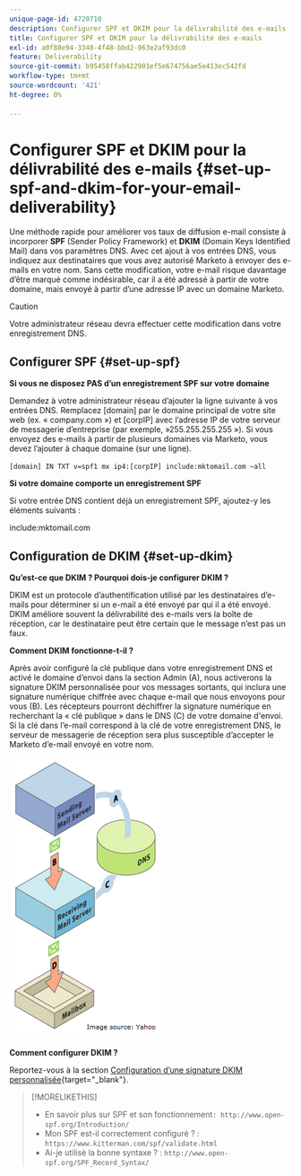 ```yaml
---
unique-page-id: 4720710
description: Configurer SPF et DKIM pour la délivrabilité des e-mails - Documents Marketo - Documentation du produit
title: Configurer SPF et DKIM pour la délivrabilité des e-mails
exl-id: a0f88e94-3348-4f48-bbd2-963e2af93dc0
feature: Deliverability
source-git-commit: b95458ffab422901ef5e674756ae5e413ec542fd
workflow-type: tm+mt
source-wordcount: '421'
ht-degree: 0%

---
```


# Configurer SPF et DKIM pour la délivrabilité des e-mails {#set-up-spf-and-dkim-for-your-email-deliverability}

Une méthode rapide pour améliorer vos taux de diffusion e-mail consiste à incorporer **SPF** (Sender Policy Framework) et **DKIM** (Domain Keys Identified Mail) dans vos paramètres DNS. Avec cet ajout à vos entrées DNS, vous indiquez aux destinataires que vous avez autorisé Marketo à envoyer des e-mails en votre nom. Sans cette modification, votre e-mail risque davantage d’être marqué comme indésirable, car il a été adressé à partir de votre domaine, mais envoyé à partir d’une adresse IP avec un domaine Marketo.

>[!CAUTION]
>
>Votre administrateur réseau devra effectuer cette modification dans votre enregistrement DNS.

## Configurer SPF {#set-up-spf}

**Si vous ne disposez PAS d’un enregistrement SPF sur votre domaine**

Demandez à votre administrateur réseau d’ajouter la ligne suivante à vos entrées DNS. Remplacez [domain] par le domaine principal de votre site web (ex. « company.com ») et [corpIP] avec l’adresse IP de votre serveur de messagerie d’entreprise (par exemple,  »255.255.255.255 »). Si vous envoyez des e-mails à partir de plusieurs domaines via Marketo, vous devez l’ajouter à chaque domaine (sur une ligne).

`[domain] IN TXT v=spf1 mx ip4:[corpIP] include:mktomail.com ~all`

**Si votre domaine comporte un enregistrement SPF**

Si votre entrée DNS contient déjà un enregistrement SPF, ajoutez-y les éléments suivants :

include:mktomail.com

## Configuration de DKIM {#set-up-dkim}

**Qu’est-ce que DKIM ? Pourquoi dois-je configurer DKIM ?**

DKIM est un protocole d’authentification utilisé par les destinataires d’e-mails pour déterminer si un e-mail a été envoyé par qui il a été envoyé. DKIM améliore souvent la délivrabilité des e-mails vers la boîte de réception, car le destinataire peut être certain que le message n’est pas un faux.

**Comment DKIM fonctionne-t-il ?**

Après avoir configuré la clé publique dans votre enregistrement DNS et activé le domaine d’envoi dans la section Admin (A), nous activerons la signature DKIM personnalisée pour vos messages sortants, qui inclura une signature numérique chiffrée avec chaque e-mail que nous envoyons pour vous (B). Les récepteurs pourront déchiffrer la signature numérique en recherchant la « clé publique » dans le DNS (C) de votre domaine d&#39;envoi. Si la clé dans l’e-mail correspond à la clé de votre enregistrement DNS, le serveur de messagerie de réception sera plus susceptible d’accepter le Marketo d’e-mail envoyé en votre nom.

![](assets/image2015-1-12-13-3a56-3a55.png)

**Comment configurer DKIM ?**

Reportez-vous à la section [Configuration d’une signature DKIM personnalisée](/help/marketo/product-docs/email-marketing/deliverability/set-up-a-custom-dkim-signature.md){target="_blank"}.

>[!MORELIKETHIS]
>
>* En savoir plus sur SPF et son fonctionnement`: http://www.open-spf.org/Introduction/`
>* Mon SPF est-il correctement configuré ? : `https://www.kitterman.com/spf/validate.html`
>* Ai-je utilisé la bonne syntaxe ? : `http://www.open-spf.org/SPF_Record_Syntax/`

